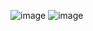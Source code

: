 ​![image](https://user-images.githubusercontent.com/96529109/219377853-517c1fd1-76d0-41ed-80d4-748d016bfff8.png)
![image](https://user-images.githubusercontent.com/96529109/219377936-f389cc53-43ae-4cec-9e17-a3985e5e9c7d.png)

